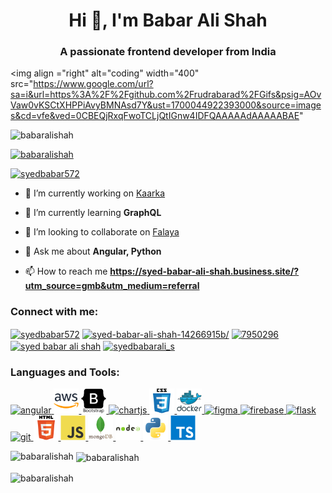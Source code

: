 <h1 align="center">Hi 👋, I'm Babar Ali Shah</h1>
<h3 align="center">A passionate frontend developer from India</h3>

<img align ="right" alt="coding" width="400" src="https://www.google.com/url?sa=i&url=https%3A%2F%2Fgithub.com%2Frudrabarad%2FGifs&psig=AOvVaw0vKSCtXHPPiAvyBMNAsd7Y&ust=1700044922393000&source=images&cd=vfe&ved=0CBEQjRxqFwoTCLjQtIGnw4IDFQAAAAAdAAAAABAE"

<p align="left"> <img src="https://komarev.com/ghpvc/?username=babaralishah&label=Profile%20views&color=0e75b6&style=flat" alt="babaralishah" /> </p>

<p align="left"> <a href="https://github.com/ryo-ma/github-profile-trophy"><img src="https://github-profile-trophy.vercel.app/?username=babaralishah" alt="babaralishah" /></a> </p>

<p align="left"> <a href="https://twitter.com/syedbabar572" target="blank"><img src="https://img.shields.io/twitter/follow/syedbabar572?logo=twitter&style=for-the-badge" alt="syedbabar572" /></a> </p>

- 🔭 I’m currently working on [Kaarka](https://kaarka.netlify.app/#/)

- 🌱 I’m currently learning **GraphQL**

- 👯 I’m looking to collaborate on [Falaya](https://falaya.com/)

- 💬 Ask me about **Angular, Python**

- 📫 How to reach me **https://syed-babar-ali-shah.business.site/?utm_source=gmb&utm_medium=referral**

<h3 align="left">Connect with me:</h3>
<p align="left">
<a href="https://twitter.com/syedbabar572" target="blank"><img align="center" src="https://raw.githubusercontent.com/rahuldkjain/github-profile-readme-generator/master/src/images/icons/Social/twitter.svg" alt="syedbabar572" height="30" width="40" /></a>
<a href="https://linkedin.com/in/syed-babar-ali-shah-14266915b/" target="blank"><img align="center" src="https://raw.githubusercontent.com/rahuldkjain/github-profile-readme-generator/master/src/images/icons/Social/linked-in-alt.svg" alt="syed-babar-ali-shah-14266915b/" height="30" width="40" /></a>
<a href="https://stackoverflow.com/users/7950296" target="blank"><img align="center" src="https://raw.githubusercontent.com/rahuldkjain/github-profile-readme-generator/master/src/images/icons/Social/stack-overflow.svg" alt="7950296" height="30" width="40" /></a>
<a href="https://fb.com/syed babar ali shah" target="blank"><img align="center" src="https://raw.githubusercontent.com/rahuldkjain/github-profile-readme-generator/master/src/images/icons/Social/facebook.svg" alt="syed babar ali shah" height="30" width="40" /></a>
<a href="https://instagram.com/syedbabarali_s" target="blank"><img align="center" src="https://raw.githubusercontent.com/rahuldkjain/github-profile-readme-generator/master/src/images/icons/Social/instagram.svg" alt="syedbabarali_s" height="30" width="40" /></a>
</p>

<h3 align="left">Languages and Tools:</h3>
<p align="left"> <a href="https://angular.io" target="_blank" rel="noreferrer"> <img src="https://angular.io/assets/images/logos/angular/angular.svg" alt="angular" width="40" height="40"/> </a> <a href="https://aws.amazon.com" target="_blank" rel="noreferrer"> <img src="https://raw.githubusercontent.com/devicons/devicon/master/icons/amazonwebservices/amazonwebservices-original-wordmark.svg" alt="aws" width="40" height="40"/> </a> <a href="https://getbootstrap.com" target="_blank" rel="noreferrer"> <img src="https://raw.githubusercontent.com/devicons/devicon/master/icons/bootstrap/bootstrap-plain-wordmark.svg" alt="bootstrap" width="40" height="40"/> </a> <a href="https://www.chartjs.org" target="_blank" rel="noreferrer"> <img src="https://www.chartjs.org/media/logo-title.svg" alt="chartjs" width="40" height="40"/> </a> <a href="https://www.w3schools.com/css/" target="_blank" rel="noreferrer"> <img src="https://raw.githubusercontent.com/devicons/devicon/master/icons/css3/css3-original-wordmark.svg" alt="css3" width="40" height="40"/> </a> <a href="https://www.docker.com/" target="_blank" rel="noreferrer"> <img src="https://raw.githubusercontent.com/devicons/devicon/master/icons/docker/docker-original-wordmark.svg" alt="docker" width="40" height="40"/> </a> <a href="https://www.figma.com/" target="_blank" rel="noreferrer"> <img src="https://www.vectorlogo.zone/logos/figma/figma-icon.svg" alt="figma" width="40" height="40"/> </a> <a href="https://firebase.google.com/" target="_blank" rel="noreferrer"> <img src="https://www.vectorlogo.zone/logos/firebase/firebase-icon.svg" alt="firebase" width="40" height="40"/> </a> <a href="https://flask.palletsprojects.com/" target="_blank" rel="noreferrer"> <img src="https://www.vectorlogo.zone/logos/pocoo_flask/pocoo_flask-icon.svg" alt="flask" width="40" height="40"/> </a> <a href="https://git-scm.com/" target="_blank" rel="noreferrer"> <img src="https://www.vectorlogo.zone/logos/git-scm/git-scm-icon.svg" alt="git" width="40" height="40"/> </a> <a href="https://www.w3.org/html/" target="_blank" rel="noreferrer"> <img src="https://raw.githubusercontent.com/devicons/devicon/master/icons/html5/html5-original-wordmark.svg" alt="html5" width="40" height="40"/> </a> <a href="https://developer.mozilla.org/en-US/docs/Web/JavaScript" target="_blank" rel="noreferrer"> <img src="https://raw.githubusercontent.com/devicons/devicon/master/icons/javascript/javascript-original.svg" alt="javascript" width="40" height="40"/> </a> <a href="https://www.mongodb.com/" target="_blank" rel="noreferrer"> <img src="https://raw.githubusercontent.com/devicons/devicon/master/icons/mongodb/mongodb-original-wordmark.svg" alt="mongodb" width="40" height="40"/> </a> <a href="https://nodejs.org" target="_blank" rel="noreferrer"> <img src="https://raw.githubusercontent.com/devicons/devicon/master/icons/nodejs/nodejs-original-wordmark.svg" alt="nodejs" width="40" height="40"/> </a> <a href="https://www.python.org" target="_blank" rel="noreferrer"> <img src="https://raw.githubusercontent.com/devicons/devicon/master/icons/python/python-original.svg" alt="python" width="40" height="40"/> </a> <a href="https://www.typescriptlang.org/" target="_blank" rel="noreferrer"> <img src="https://raw.githubusercontent.com/devicons/devicon/master/icons/typescript/typescript-original.svg" alt="typescript" width="40" height="40"/> </a> </p>

<p><img align="left" src="https://github-readme-stats.vercel.app/api/top-langs?username=babaralishah&show_icons=true&locale=en&layout=compact" alt="babaralishah" /></p>

<p>&nbsp;<img align="center" src="https://github-readme-stats.vercel.app/api?username=babaralishah&show_icons=true&locale=en" alt="babaralishah" /></p>

<p><img align="center" src="https://github-readme-streak-stats.herokuapp.com/?user=babaralishah&" alt="babaralishah" /></p>
